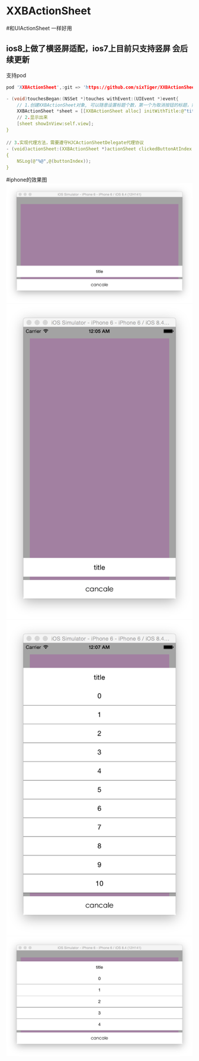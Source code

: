 # XXBActionSheet
#和UIActionSheet 一样好用

## ios8上做了横竖屏适配，ios7上目前只支持竖屏 会后续更新
支持pod
```c
pod 'XXBActionSheet',:git => 'https://github.com/sixTiger/XXBActionSheet'
```

``` c
- (void)touchesBegan:(NSSet *)touches withEvent:(UIEvent *)event{
    // 1.创建XXBActionSheet对象, 可以随意设置标题个数，第一个为取消按钮的标题，需要设置代理才能监听点击结果
    XXBActionSheet *sheet = [[XXBActionSheet alloc] initWithTitle:@"title" delegate:self cancelButtonTitle:@"cancale" otherButtonTitles:@"0",@"1",@"2",@"3",@"4",@"5",@"6",@"7",@"8",@"9",@"10",nil];
    // 2.显示出来
    [sheet showInView:self.view];
}

// 3.实现代理方法，需要遵守HJCActionSheetDelegate代理协议
- (void)actionSheet:(XXBActionSheet *)actionSheet clickedButtonAtIndex:(NSInteger)buttonIndex
{
    NSLog(@"%@",@(buttonIndex));
}
```
#iphone的效果图
![image](./image/1.png)<br>
![image](./image/2.png)<br>
![image](./image/3.png)<br>
![image](./image/4.png)<br>
